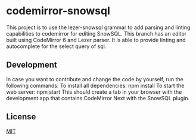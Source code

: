 # codemirror-snowsql
This project is to use the lezer-snowsql grammar to add parsing and linting capabilities to codemirror for editing SnowSQL. This branch has an editor built using 
CodeMirror 6 and Lezer parser. It is able to provide linting and autocomplete for the select query of sql.

## Development
In case you want to contribute and change the code by yourself, run the following commands:
To install all dependencies:
npm install
To start the web server:
npm start
This should create a tab in your browser with the development app that contains CodeMirror Next with the SnowSQL plugin.
## License
[MIT](./LICENSE)
